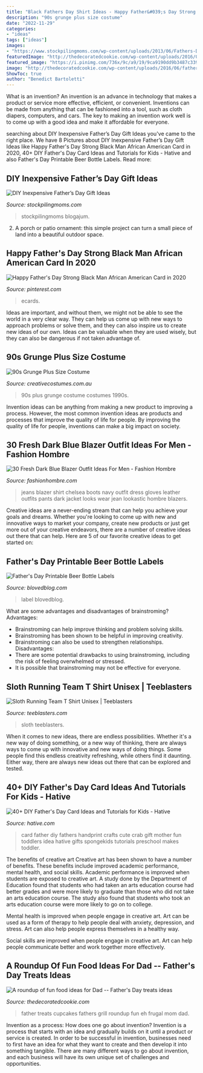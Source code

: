 ```yaml
---
title: "Black Fathers Day Shirt Ideas - Happy Father&#039;s Day Strong Black Man African American Card In 2020"
description: "90s grunge plus size costume"
date: "2022-11-29"
categories:
- "ideas"
tags: ["ideas"]
images:
- "https://www.stockpilingmoms.com/wp-content/uploads/2013/06/Fathers-Day-Gift-2.jpg"
featuredImage: "http://thedecoratedcookie.com/wp-content/uploads/2016/06/fathersday-grillcupcakes.jpg"
featured_image: "https://i.pinimg.com/736x/9c/a9/19/9ca9190dd9b3487c339423f75331a0e5.jpg"
image: "http://thedecoratedcookie.com/wp-content/uploads/2016/06/fathersday-grillcupcakes.jpg"
ShowToc: true
author: "Benedict Bartoletti"
---
```



What is an invention?
An invention is an advance in technology that makes a product or service more effective, efficient, or convenient. Inventions can be made from anything that can be fashioned into a tool, such as cloth diapers, computers, and cars. The key to making an invention work well is to come up with a good idea and make it affordable for everyone.

	

		
searching about DIY Inexpensive Father’s Day Gift Ideas you've came to the right place. We have 8 Pictures about DIY Inexpensive Father’s Day Gift Ideas like Happy Father&#039;s Day Strong Black Man African American Card in 2020, 40+ DIY Father&#039;s Day Card Ideas and Tutorials for Kids - Hative and also Father&#039;s Day Printable Beer Bottle Labels. Read more:
		
    
## DIY Inexpensive Father’s Day Gift Ideas

<img loading=lazy src="https://www.stockpilingmoms.com/wp-content/uploads/2013/06/Fathers-Day-Gift-2.jpg" onerror="this.onerror=null;this.src='https://tse2.mm.bing.net/th?id=OIP.T1ZmV3w0ZBOdZR7AHEYOEgHaJ4&amp;pid=15.1';" alt="DIY Inexpensive Father’s Day Gift Ideas">

_Source: stockpilingmoms.com_

>stockpilingmoms blogajum. 

	

2. A porch or patio ornament: this simple project can turn a small piece of land into a beautiful outdoor space. 

    
## Happy Father&#039;s Day Strong Black Man African American Card In 2020

<img loading=lazy src="https://i.pinimg.com/736x/9c/a9/19/9ca9190dd9b3487c339423f75331a0e5.jpg" onerror="this.onerror=null;this.src='https://tse1.mm.bing.net/th?id=OIP.FvYT3opGIYNk44crmiuVEQHaKL&amp;pid=15.1';" alt="Happy Father&#039;s Day Strong Black Man African American Card in 2020">

_Source: pinterest.com_

>ecards. 

	

Ideas are important, and without them, we might not be able to see the world in a very clear way. They can help us come up with new ways to approach problems or solve them, and they can also inspire us to create new ideas of our own. Ideas can be valuable when they are used wisely, but they can also be dangerous if not taken advantage of.

    
## 90s Grunge Plus Size Costume

<img loading=lazy src="https://www.creativecostumes.com.au/wp-content/uploads/2018/07/CC_April_18_052-510x680.jpg" onerror="this.onerror=null;this.src='https://tse4.mm.bing.net/th?id=OIP.VA13aEKyTS-tXBQ2OdqCPQHaJ4&amp;pid=15.1';" alt="90s Grunge Plus Size Costume">

_Source: creativecostumes.com.au_

>90s plus grunge costume costumes 1990s. 

	

Invention ideas can be anything from making a new product to improving a process. However, the most common invention ideas are products and processes that improve the quality of life for people. By improving the quality of life for people, inventions can make a big impact on society.

    
## 30 Fresh Dark Blue Blazer Outfit Ideas For Men - Fashion Hombre

<img loading=lazy src="http://www.fashionhombre.com/wp-content/uploads/2019/07/Fresh-Dark-Blue-Blazer-Outfit-Ideas-For-Men-10.jpg" onerror="this.onerror=null;this.src='https://tse3.mm.bing.net/th?id=OIP.lBqJ7n_Q_OP1ZZXGN-VL0QHaLH&amp;pid=15.1';" alt="30 Fresh Dark Blue Blazer Outfit Ideas For Men - Fashion Hombre">

_Source: fashionhombre.com_

>jeans blazer shirt chelsea boots navy outfit dress gloves leather outfits pants dark jacket looks wear jean lookastic hombre blazers. 

	

Creative ideas are a never-ending stream that can help you achieve your goals and dreams. Whether you're looking to come up with new and innovative ways to market your company, create new products or just get more out of your creative endeavors, there are a number of creative ideas out there that can help. Here are 5 of our favorite creative ideas to get started on: 

    
## Father&#039;s Day Printable Beer Bottle Labels

<img loading=lazy src="https://blovedblog.com/wp-content/uploads/2015/06/DIY-free-printable-digital-download-fathers-beer-label-by-Hip-Hip-Hooray-5.jpg" onerror="this.onerror=null;this.src='https://tse1.mm.bing.net/th?id=OIP.ztYV3I615pDi07KFk3MMYAHaE7&amp;pid=15.1';" alt="Father&#039;s Day Printable Beer Bottle Labels">

_Source: blovedblog.com_

>label blovedblog. 

	

What are some advantages and disadvantages of brainstroming?
Advantages: 
- Brainstroming can help improve thinking and problem solving skills. 
- Brainstroming has been shown to be helpful in improving creativity. 
- Brainstroming can also be used to strengthen relationships.
Disadvantages: 
- There are some potential drawbacks to using brainstroming, including the risk of feeling overwhelmed or stressed. 
- It is possible that brainstroming may not be effective for everyone.

    
## Sloth Running Team T Shirt Unisex | Teeblasters

<img loading=lazy src="https://www.teeblasters.com/wp-content/uploads/2020/02/black-87-1024x1015.jpg" onerror="this.onerror=null;this.src='https://tse4.mm.bing.net/th?id=OIP.zVcCvCxTdkFrlm7Ir1tRDQHaHV&amp;pid=15.1';" alt="Sloth Running Team T Shirt Unisex | Teeblasters">

_Source: teeblasters.com_

>sloth teeblasters. 

	

When it comes to new ideas, there are endless possibilities. Whether it's a new way of doing something, or a new way of thinking, there are always ways to come up with innovative and new ways of doing things. Some people find this endless creativity refreshing, while others find it daunting. Either way, there are always new ideas out there that can be explored and tested.

    
## 40+ DIY Father&#039;s Day Card Ideas And Tutorials For Kids - Hative

<img loading=lazy src="https://hative.com/wp-content/uploads/2015/05/fathers-day-card/14-fathers-day-card.jpg" onerror="this.onerror=null;this.src='https://tse3.mm.bing.net/th?id=OIP.M90QscCnEssH6rkvvnLbTwHaJ4&amp;pid=15.1';" alt="40+ DIY Father&#039;s Day Card Ideas and Tutorials for Kids - Hative">

_Source: hative.com_

>card father diy fathers handprint crafts cute crab gift mother fun toddlers idea hative gifts spongekids tutorials preschool makes toddler. 

	

The benefits of creative art
Creative art has been shown to have a number of benefits. These benefits include improved academic performance, mental health, and social skills.
Academic performance is improved when students are exposed to creative art. A study done by the Department of Education found that students who had taken an arts education course had better grades and were more likely to graduate than those who did not take an arts education course. The study also found that students who took an arts education course were more likely to go on to college.

Mental health is improved when people engage in creative art. Art can be used as a form of therapy to help people deal with anxiety, depression, and stress. Art can also help people express themselves in a healthy way.

Social skills are improved when people engage in creative art. Art can help people communicate better and work together more effectively.

    
## A Roundup Of Fun Food Ideas For Dad -- Father&#039;s Day Treats Ideas

<img loading=lazy src="http://thedecoratedcookie.com/wp-content/uploads/2016/06/fathersday-grillcupcakes.jpg" onerror="this.onerror=null;this.src='https://tse2.mm.bing.net/th?id=OIP.-PiZVjWbI7aPctesbCJOoQHaLH&amp;pid=15.1';" alt="A roundup of fun food ideas for Dad -- Father&#039;s Day treats ideas">

_Source: thedecoratedcookie.com_

>father treats cupcakes fathers grill roundup fun eh frugal mom dad. 

	

Invention as a process: How does one go about invention?
Invention is a process that starts with an idea and gradually builds on it until a product or service is created. In order to be successful in invention, businesses need to first have an idea for what they want to create and then develop it into something tangible. There are many different ways to go about invention, and each business will have its own unique set of challenges and opportunities.

